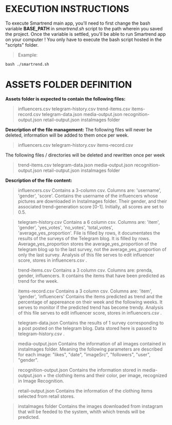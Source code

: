 # EXECUTION INSTRUCTIONS

To execute Smartrend main app, you'll need to first change the bash variable **BASE_PATH** in *smartrend.sh* script to the path wherein you saved the project.
Once the variable is settled, you'll be able to run Smartrend app on your computer !
You only have to execute the bash script hosted in the "scripts" folder.

>Example: 
```
bash ./smartrend.sh
```


# ASSETS FOLDER DEFINITION 

**Assets folder is expected to contain the following files:**
> influencers.csv 
> telegram-history.csv 
> trend-items.csv 
> items-record.csv 
> telegram-data.json 
> media-output.json 
> recognition-output.json 
> retail-output.json
> instaImages folder 

**Description of the file management:**
The following files will never be deleted, information will be added to them once per week. 
> influencers.csv 
> telegram-history.csv 
> items-record.csv

The following files / directories will be deleted and rewritten once per week 
> trend-items.csv 
> telegram-data.json 
> media-output.json 
> recognition-output.json 
> retail-output.json
> instaImages folder 

**Description of the file content:**
> influencers.csv 
Contains a 3-column csv. Columns are: 'username', 'gender', 'score'.
Contains the username of the influencers whose pictures are downloaded in InstaImages folder. Their gender, and their associated trend-generation score [0-1]. Initially, all scores are set to 0.5. 

> telegram-history.csv
Contains a 6 column csv. Columns are: 'item', 'gender', 'yes_votes', 'no_votes', 'total_votes', 'average_yes_proportion'. 
File is filled by rows, it documentates the results of the surveys of the Telegram blog. It is filled by rows.
Average_yes_proportion stores the average_yes_proportion of the telegram blog up to the last survey, not the average_yes_proportion of only the last survey. Analysis of this file serves to edit influencer score, stores in influencers.csv .

> trend-items.csv 
Contains a 3 column csv. Columns are: prenda, gender, influencers. 
It contains the items that have been predicted as trend for the week. 

> items-record.csv 
Contains a 3 column csv. Columns are: 'item', 'gender', 'influencers'
Contains the items predicted as trend and the percentage of appereance on their week and the following weeks. It serves to monitor if the predicted trend has become trendy. Analysis of this file serves to edit influencer score, stores in influencers.csv .

> telegram-data.json 
Contains the results of 1 survey corresponding to a post posted on the telegram blog. Data stored here is passed to telegram-history.csv . 

> media-output.json 
Contains the information of all images contained in instaImages folder. Meaning the following parameters are described for each image: "likes", "date", "imageSrc", "followers", "user", "gender". 

> recognition-output.json 
Contains the information stored in media-output.json + the clothing items and their color, per image, recognized in Image Recognition. 

> retail-output.json
Contains the information of the clothing items selected from retail stores. 

> instaImages folder 
Contains the images downloaded from instagram that will be feeded to the system, whith which trends will be predicted. 
